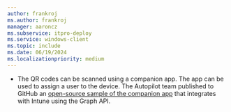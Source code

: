```yaml
---
author: frankroj
ms.author: frankroj
manager: aaroncz
ms.subservice: itpro-deploy
ms.service: windows-client
ms.topic: include
ms.date: 06/19/2024
ms.localizationpriority: medium
---
```


<!-- This file is shared by the following articles:

pre-provisioning\azure-ad-join-technician-flow.md
pre-provisioning\hybrid-azure-ad-join-technician-flow.md

Headings are driven by article context. -->

- The QR codes can be scanned using a companion app. The app can be used to assign a user to the device. The Autopilot team published to GitHub an [open-source sample of the companion app](https://github.com/Microsoft/WindowsAutopilotCompanion) that integrates with Intune using the Graph API.
